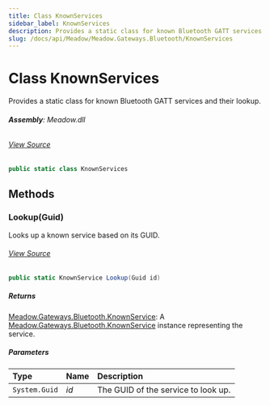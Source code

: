 ```yaml
---
title: Class KnownServices
sidebar_label: KnownServices
description: Provides a static class for known Bluetooth GATT services and their lookup.
slug: /docs/api/Meadow/Meadow.Gateways.Bluetooth/KnownServices
---
```

# Class KnownServices
Provides a static class for known Bluetooth GATT services and their lookup.

###### **Assembly**: Meadow.dll
###### [View Source](https://github.com/WildernessLabs/Meadow.Core.git/blob/develop/source/Meadow.Core/Gateways/Bluetooth/KnownServices.cs#L12)
```csharp title="Declaration"
public static class KnownServices
```
## Methods
### Lookup(Guid)
Looks up a known service based on its GUID.
###### [View Source](https://github.com/WildernessLabs/Meadow.Core.git/blob/develop/source/Meadow.Core/Gateways/Bluetooth/KnownServices.cs#L26)
```csharp title="Declaration"
public static KnownService Lookup(Guid id)
```

##### Returns

[Meadow.Gateways.Bluetooth.KnownService](../Meadow.Gateways.Bluetooth/KnownService): A [Meadow.Gateways.Bluetooth.KnownService](../Meadow.Gateways.Bluetooth/KnownService) instance representing the service.
##### Parameters

| Type | Name | Description |
|:--- |:--- |:--- |
| `System.Guid` | *id* | The GUID of the service to look up. |

